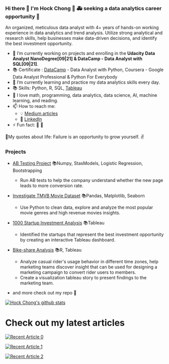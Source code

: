 ### Hi there 👋 I'm Hock Chong :crossed_fingers: 🚑 seeking a data analytics career opportunity  🚒

An organized, meticulous data analyst with 4+ years of hands-on working experience in data analytics and trend analysis. Utilize strong analytical and research skills, help businesses make data-driven decisions, and identify the best investment opportunity. 

- 🔭 I’m currently working on projects and enrolling in the **Udacity Data Analyst NanoDegree[09|21] & DataCamp - Data Analyst with SQL[09|21]**.
- 📚 Certificate : [DataCamp](https://www.datacamp.com/profile/ganhockchong) - Data Analyst with Python, Coursera - Google Data Analyst Professional & Python For Everybody 
- 🌱 I’m currently learning and practice my data analytics skills every day.
- 📚 Skills: Python, R, SQL, [Tableau](https://public.tableau.com/app/profile/hockchong)
- :compass: I love math, programming, data analytics, data science, AI, machine learning, and reading.
- 📫 How to reach me: 
  - :bulb: [Medium articles](https://medium.com/@HockChong)
  - :office: [LinkedIn](https://https://www.linkedin.com/in/hockchong/)
- ⚡ Fun fact: 🧘 :basketball:

💪My quotes about life: Failure is an opportunity to grow yourself. ✌️

### Projects

- [AB Testing Project](https://github.com/HockChong/AB-Testing) 📚Numpy, StasModels, Logistic Regression, Bootstrapping
  - Run AB tests to help the company understand whether the new page leads to more conversion rate.
 
- [Investigate TMVB Movie Dataset](https://github.com/HockChong/TMVB-Movie) 📚Pandas, Matplotlib, Seaborn
  - Use Python to clean data, explore and analyze the most popular movie genres and high revenue movies insights.
 
- [1000 Startup Investment Analysis](https://github.com/HockChong/1000-Startup-Investment-Analysis)  📚Tableau
  - Identified the startups that represent the best investment opportunity by creating an interactive Tableau dashboard.

- [Bike-share Analysis](https://github.com/HockChong/Google-Data-Analytics-Capstone-Project-Cyclistic-bike-share-analysis) 📚R, Tableau						
  - Analyze casual rider's usage behavior in different time zones, help marketing teams discover insight that can be used for designing a marketing campaign to convert rider    users to members.
  - Create a visualization tableau story to present findings to the marketing team.

- and more check out my repo 🤞

[![Hock Chong's github stats](https://github-readme-stats.vercel.app/api?username=HockChong&count_private=true&show_icons=true&theme=radical&hide_rank=false)](https://github.com/anuraghazra/github-readme-stats)

# Check out my latest articles
<a target="_blank" href="https://github-readme-medium-recent-article.vercel.app/medium/@HockChong/0"><img src="https://github-readme-medium-recent-article.vercel.app/medium/@HockChong/0" alt="Recent Article 0">

<a target="_blank" href="https://github-readme-medium-recent-article.vercel.app/medium/@HockChong/1"><img src="https://github-readme-medium-recent-article.vercel.app/medium/@HockChong/1" alt="Recent Article 1">
  
<a target="_blank" href="https://github-readme-medium-recent-article.vercel.app/medium/@HockChong/2"><img src="https://github-readme-medium-recent-article.vercel.app/medium/@HockChong/2" alt="Recent Article 2">

